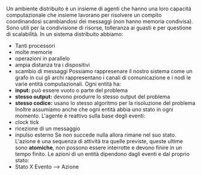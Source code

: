Un ambiente distribuito è un insieme di agenti che hanno una loro capacità computazionale che insieme lavorano per risolvere un compito coordinandosi scambiandosi dei messaggi (non hanno memoria condivisa). Sono utili per la condivisione di risorse, tolleranza ai guasti e per questione di scalabilità. In un sistema distribuito abbiamo:
- Tanti processori
- molte memorie
- operazioni in parallelo
- ampia distanza tra i dispositivi
- scambio di messaggi
Possiamo rappresenare il nostro sistema come un grafo in cui gli archi rappresentano i canali di comunicazione e i nodi le varie entità computazionali. Ogni entità ha:
- **input:** può essere vuoto o parte del problema
- **stesso output:** devono produrre lo stesso output del problema
- **stesso codice:** usano lo stesso algoritmo per la risoluzione del problema
Inoltre assumiamo anche che ogni entità abbia uno stato in ogni momento. L'agente è reattivo sulla base degli eventi:
- clock tick
- ricezione di un messaggio
- inpulso esterno 
Se non succede nulla allora rimane nel suo stato. L'azione è una sequenza di attività tra quelle previste, queste ultime sono **atomiche**, non possono essere interrotte e devono finire in un tempo finito. Le azioni di un entità dipendono dagli eventi e dal proprio stato:
- Stato X Evento --> Azione